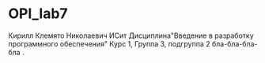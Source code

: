 # OPI_lab7
Кирилл 
Клемято
Николаевич
ИСит
Дисциплина"Введение в разработку программного обеспечения"
Курс 1, Группа 3, подгруппа 2
бла-бла-бла-бла
.
